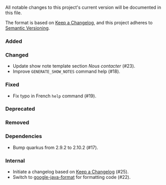 All notable changes to this project's current version will be documented in this file.

The format is based on [Keep a Changelog](https://keepachangelog.com/en/1.0.0/), and this project adheres
to [Semantic Versioning](https://semver.org/spec/v2.0.0.html).

### Added

### Changed

- Update show note template section _Nous contacter_ (#23).
- Improve `GENERATE_SHOW_NOTES` command help (#18).

### Fixed

- Fix typo in French `help` command (#19).

### Deprecated

### Removed

### Dependencies

- Bump quarkus from 2.9.2 to 2.10.2 (#17).

### Internal

- Initiate a changelog based on [Keep a Changelog](https://keepachangelog.com/en/1.0.0/) (#25).
- Switch to [google-java-format](https://github.com/diffplug/spotless/tree/main/plugin-gradle#google-java-format) for
  formatting code (#22).
